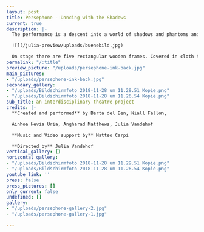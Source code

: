 ```yaml
---
layout: post
title: Persephone - Dancing with the Shadows
current: true
description: |-
  The performance is a descent into a world of shadows and phantoms and is inspired by the Greek myth of Persephone. The narrative alludes to the cyclical nature of life-death and to the idea of resurrection, questioning what it means to embrace _death-in-life._ The audience is invited into an atmospheric world where they encounter embodied movement, non-linear storytelling, soundscape and shapes in light causing striking shadows.

  ![](/julia-preview/uploads/buenebild.jpg)

  On stage there are five rectangular wooden frames. Covered in cloth they show shadowed shapes, consequently acting as a backdrop to the projected media of ink in water. They are the stage set and stage partners whilst being objects. The Boxes can be moved throughout the play creating images and sceneries. The performers move with, through and in them.
permalink: "/:title"
preview_picture: "/uploads/persephone-ink-back.jpg"
main_pictures:
- "/uploads/persephone-ink-back.jpg"
secondary_gallery:
- "/uploads/Bildschirmfoto 2018-11-28 um 11.29.51 Kopie.png"
- "/uploads/Bildschirmfoto 2018-11-28 um 11.26.54 Kopie.png"
sub_title: an interdisciplinary theatre project
credits: |-
  **Created and performed** by Berta del Ben, Niall Fallon,

  Ainhoa Hevia Uria, Angharad Matthews, Julia Vandehof

  **Music and Video support by** Matteo Carpi

  **Directed by** Julia Vandehof
vertical_gallery: []
horizontal_gallery:
- "/uploads/Bildschirmfoto 2018-11-28 um 11.29.51 Kopie.png"
- "/uploads/Bildschirmfoto 2018-11-28 um 11.26.54 Kopie.png"
youtube_link: ''
press: false
press_pictures: []
only_current: false
undefined: []
gallery:
- "/uploads/persephone-gallery-2.jpg"
- "/uploads/persephone-gallery-1.jpg"

---
```

